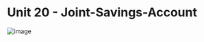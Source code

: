 # Unit 20 - Joint-Savings-Account


![image](https://user-images.githubusercontent.com/99091066/179320705-4eea9782-020b-4c43-96e3-242dbe59f283.png)
